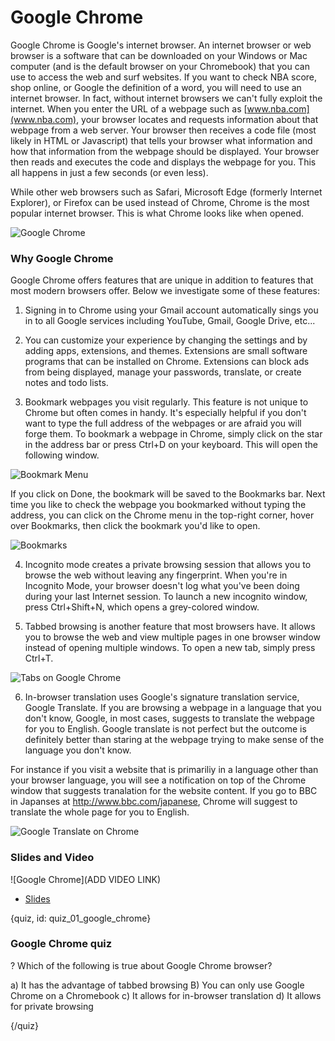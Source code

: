 # Google Chrome

Google Chrome is Google's internet browser. An internet browser or web browser is a software that can be downloaded on your Windows or Mac computer (and is the default browser on your Chromebook) that you can use to access the web and surf websites. If you want to check NBA score, shop online, or Google the definition of a word, you will need to use an internet browser. In fact, without internet browsers we can't fully exploit the internet. When you enter the URL of a webpage such as [www.nba.com](www.nba.com), your browser locates and requests information about that webpage from a web server. Your browser then receives a code file (most likely in HTML or Javascript) that tells your browser what information and how that information from the webpage should be displayed. Your browser then reads and executes the code and displays the webpage for you. This all happens in just a few seconds (or even less).

While other web browsers such as Safari, Microsoft Edge (formerly Internet Explorer), or Firefox can be used instead of Chrome, Chrome is the most popular internet browser. This is what Chrome looks like when opened.

![Google Chrome](images/01_chrome/01_google_chrome_00.png)

### Why Google Chrome

Google Chrome offers features that are unique in addition to features that most modern browsers offer. Below we investigate some of these features:

1. Signing in to Chrome using your Gmail account automatically sings you in to all Google services including YouTube, Gmail, Google Drive, etc...

2. You can customize your experience by changing the settings and by adding apps, extensions, and themes. Extensions are small software programs that can be installed on Chrome. Extensions can block ads from being displayed, manage your passwords, translate, or create notes and todo lists.

3. Bookmark webpages you visit regularly. This feature is not unique to Chrome but often comes in handy. It's especially helpful if you don't want to type the full address of the webpages or are afraid you will forge them. To bookmark a webpage in Chrome, simply click on the star in the address bar or press Ctrl+D on your keyboard. This will open the following window.

![Bookmark Menu](images/01_chrome/01_google_chrome_01.png)

If you click on Done, the bookmark will be saved to the Bookmarks bar. Next time you like to check the webpage you bookmarked without typing the address, you can click on the Chrome menu in the top-right corner, hover over Bookmarks, then click the bookmark you'd like to open.

![Bookmarks](images/01_chrome/01_google_chrome_02.png)

4. Incognito mode creates a private browsing session that allows you to browse the web without leaving any fingerprint. When you're in Incognito Mode, your browser doesn't log what you've been doing during your last Internet session. To launch a new incognito window, press Ctrl+Shift+N, which opens a grey-colored window.

5. Tabbed browsing is another feature that most browsers have. It allows you to browse the web and view multiple pages in one browser window instead of opening multiple windows. To open a new tab, simply press Ctrl+T.

![Tabs on Google Chrome](images/01_chrome/01_google_chrome_03.png)

6. In-browser translation uses Google's signature translation service, Google Translate. If you are browsing a webpage in a language that you don't know, Google, in most cases, suggests to translate the webpage for you to English. Google translate is not perfect but the outcome is definitely better than staring at the webpage trying to make sense of the language you don't know.

For instance if you visit a website that is primariliy in a language other than your browser language, you will see a notification on top of the Chrome window that suggests tranalation for the website content. If you go to BBC in Japanses at http://www.bbc.com/japanese, Chrome will suggest to translate the whole page for you to English.

![Google Translate on Chrome](images/01_chrome/01_google_chrome_04.png)


### Slides and Video

![Google Chrome](ADD VIDEO LINK)

* [Slides](https://docs.google.com/presentation/d/1uvtytifViuVhesxfSRKVz4Bc5ReTXQya4AWPzWUfHXE/edit?usp=sharing)

{quiz, id: quiz_01_google_chrome}

### Google Chrome quiz

? Which of the following is true about Google Chrome browser?

a) It has the advantage of tabbed browsing
B) You can only use Google Chrome on a Chromebook
c) It allows for in-browser translation
d) It allows for private browsing

{/quiz}



